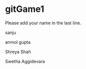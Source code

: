 # gitGame1
Please add your name in the last line. 


sanju

anmol gupta

Shreya Shah






Swetha Aggidevara
